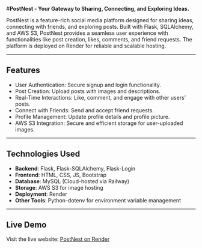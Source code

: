 #**PostNest - Your Gateway to Sharing, Connecting, and Exploring Ideas.**  

PostNest is a feature-rich social media platform designed for sharing ideas, connecting with friends, and exploring posts. Built with Flask, SQLAlchemy, and AWS S3, PostNest provides a seamless user experience with functionalities like post creation, likes, comments, and friend requests. The platform is deployed on Render for reliable and scalable hosting.

---

## **Features**
- User Authentication: Secure signup and login functionality.
- Post Creation: Upload posts with images and descriptions.
- Real-Time Interactions: Like, comment, and engage with other users’ posts.
- Connect with Friends: Send and accept friend requests.
- Profile Management: Update profile details and profile picture.
- AWS S3 Integration: Secure and efficient storage for user-uploaded images.

---

## **Technologies Used**
- **Backend**: Flask, Flask-SQLAlchemy, Flask-Login
- **Frontend**: HTML, CSS, JS, Bootstrap
- **Database**: MySQL (Cloud-hosted via Railway)
- **Storage**: AWS S3 for image hosting
- **Deployment**: Render
- **Other Tools**: Python-dotenv for environment variable management

---

## **Live Demo**
Visit the live website: [PostNest on Render](https://postnest-vhb6.onrender.com)
